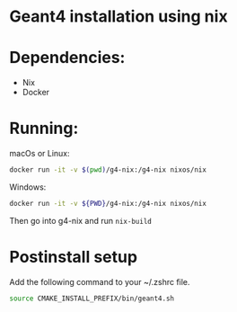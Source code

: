 # Geant4 installation using nix

# Dependencies: 
- Nix
- Docker

# Running:
macOs or Linux:
```sh
docker run -it -v $(pwd)/g4-nix:/g4-nix nixos/nix
```
Windows:
```sh
docker run -it -v ${PWD}/g4-nix:/g4-nix nixos/nix
```

Then go into g4-nix and run `nix-build`

# Postinstall setup

Add the following command to your ~/.zshrc file.
```sh
source CMAKE_INSTALL_PREFIX/bin/geant4.sh
```